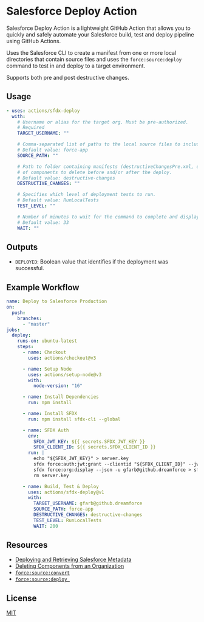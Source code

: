 # Salesforce Deploy Action

Salesforce Deploy Action is a lightweight GitHub Action that allows you to quickly and safely automate your Salesforce build, test and deploy pipeline using GitHub Actions.

Uses the Salesforce CLI to create a manifest from one or more local directories that contain source files and uses the `force:source:deploy` command to test in and deploy to a target environment.

Supports both pre and post destructive changes.

## Usage

```yml
- uses: actions/sfdx-deploy
  with:
    # Username or alias for the target org. Must be pre-authorized.
    # Required
    TARGET_USERNAME: ""

    # Comma-separated list of paths to the local source files to include in the manifest.
    # Default value: force-app
    SOURCE_PATH: ""

    # Path to folder containing manifests (destructiveChangesPre.xml, destructiveChangesPost.xml)
    # of components to delete before and/or after the deploy.
    # Default value: destructive-changes
    DESTRUCTIVE_CHANGES: ""

    # Specifies which level of deployment tests to run.
    # Default value: RunLocalTests
    TEST_LEVEL: ""

    # Number of minutes to wait for the command to complete and display results to the terminal window.
    # Default value: 33
    WAIT: ""
```

## Outputs

- `DEPLOYED`: Boolean value that identifies if the deployment was successful.

## Example Workflow

```yml
name: Deploy to Salesforce Production
on:
  push:
    branches:
      - "master"
jobs:
  deploy:
    runs-on: ubuntu-latest
    steps:
      - name: Checkout
        uses: actions/checkout@v3

      - name: Setup Node
        uses: actions/setup-node@v3
        with:
          node-version: "16"

      - name: Install Dependencies
        run: npm install

      - name: Install SFDX
        run: npm install sfdx-cli --global

      - name: SFDX Auth
        env:
          SFDX_JWT_KEY: ${{ secrets.SFDX_JWT_KEY }}
          SFDX_CLIENT_ID: ${{ secrets.SFDX_CLIENT_ID }}
        run: |
          echo "${SFDX_JWT_KEY}" > server.key
          sfdx force:auth:jwt:grant --clientid "${SFDX_CLIENT_ID}" --jwtkeyfile server.key --username gfarb@github.dreamforce --setdefaultdevhubusername
          sfdx force:org:display --json -u gfarb@github.dreamforce > sfdx-auth.json
          rm server.key

      - name: Build, Test & Deploy
        uses: actions/sfdx-deploy@v1
        with:
          TARGET_USERNAME: gfarb@github.dreamforce
          SOURCE_PATH: force-app
          DESTRUCTIVE_CHANGES: destructive-changes
          TEST_LEVEL: RunLocalTests
          WAIT: 200
```

## Resources

- [Deploying and Retrieving Salesforce Metadata](https://developer.salesforce.com/docs/atlas.en-us.api_meta.meta/api_meta/file_based.htm)
- [Deleting Components from an Organization](https://developer.salesforce.com/docs/atlas.en-us.api_meta.meta/api_meta/meta_deploy_deleting_files.htm)
- [`force:source:convert`](https://developer.salesforce.com/docs/atlas.en-us.sfdx_cli_reference.meta/sfdx_cli_reference/cli_reference_force_source.htm#cli_reference_force_source_convert)
- [`force:source:deploy `](https://developer.salesforce.com/docs/atlas.en-us.sfdx_cli_reference.meta/sfdx_cli_reference/cli_reference_force_source.htm#cli_reference_force_source_deploy)

## License

[MIT](LICENSE)
